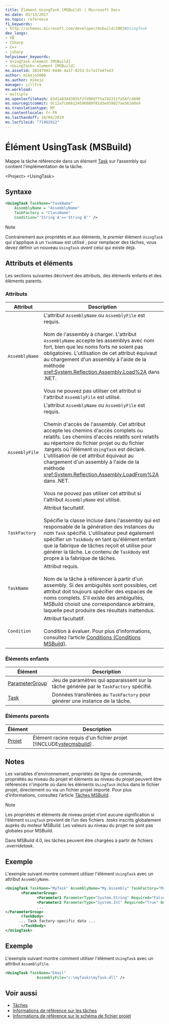 ```yaml
---
title: Élément UsingTask (MSBuild) | Microsoft Docs
ms.date: 03/13/2017
ms.topic: reference
f1_keywords:
- http://schemas.microsoft.com/developer/msbuild/2003#UsingTask
dev_langs:
- VB
- CSharp
- C++
- jsharp
helpviewer_keywords:
- UsingTask element [MSBuild]
- <UsingTask> element [MSBuild]
ms.assetid: 20247902-9446-4a1f-8253-5c7a17e4fe43
author: mikejo5000
ms.author: mikejo
manager: jillfra
ms.workload:
- multiple
ms.openlocfilehash: 8341a83443855f2fd90d7f5a742251fa54fc4890
ms.sourcegitcommit: dc12a7cb66124596089f01d3e939027ae562ede9
ms.translationtype: MT
ms.contentlocale: fr-FR
ms.lasthandoff: 10/04/2019
ms.locfileid: "71962912"
---
```

# <a name="usingtask-element-msbuild"></a>Élément UsingTask (MSBuild)
Mappe la tâche référencée dans un élément [Task](../msbuild/task-element-msbuild.md) sur l’assembly qui contient l’implémentation de la tâche.

 \<Project> \<UsingTask>

## <a name="syntax"></a>Syntaxe

```xml
<UsingTask TaskName="TaskName"
    AssemblyName = "AssemblyName"
    TaskFactory = "ClassName"
    Condition="'String A'=='String B'" />
```

> [!NOTE]
> Contrairement aux propriétés et aux éléments, le *premier* élément `UsingTask` qui s’applique à un `TaskName` est utilisé ; pour remplacer des tâches, vous devez définir un nouveau `UsingTask` *avant* celui qui existe déjà.

## <a name="attributes-and-elements"></a>Attributs et éléments
 Les sections suivantes décrivent des attributs, des éléments enfants et des éléments parents.

### <a name="attributes"></a>Attributs

|Attribut|Description|
|---------------|-----------------|
|`AssemblyName`|L'attribut `AssemblyName` ou `AssemblyFile` est requis.<br /><br /> Nom de l'assembly à charger. L'attribut `AssemblyName` accepte les assemblys avec nom fort, bien que les noms forts ne soient pas obligatoires. L'utilisation de cet attribut équivaut au chargement d'un assembly à l'aide de la méthode <xref:System.Reflection.Assembly.Load%2A> dans .NET.<br /><br /> Vous ne pouvez pas utiliser cet attribut si l'attribut `AssemblyFile` est utilisé.|
|`AssemblyFile`|L'attribut `AssemblyName` ou `AssemblyFile` est requis.<br /><br /> Chemin d'accès de l'assembly. Cet attribut accepte les chemins d'accès complets ou relatifs. Les chemins d'accès relatifs sont relatifs au répertoire du fichier projet ou du fichier .targets où l'élément `UsingTask` est déclaré. L'utilisation de cet attribut équivaut au chargement d'un assembly à l'aide de la méthode <xref:System.Reflection.Assembly.LoadFrom%2A> dans .NET.<br /><br /> Vous ne pouvez pas utiliser cet attribut si l'attribut `AssemblyName` est utilisé.|
|`TaskFactory`|Attribut facultatif.<br /><br /> Spécifie la classe incluse dans l'assembly qui est responsable de la génération des instances du nom `Task` spécifié.  L'utilisateur peut également spécifier un `TaskBody` en tant qu'élément enfant que la fabrique de tâches reçoit et utilise pour générer la tâche. Le contenu de `TaskBody` est propre à la fabrique de tâches.|
|`TaskName`|Attribut requis.<br /><br /> Nom de la tâche à référencer à partir d'un assembly. Si des ambiguïtés sont possibles, cet attribut doit toujours spécifier des espaces de noms complets. S'il existe des ambiguïtés, MSBuild choisit une correspondance arbitraire, laquelle peut produire des résultats inattendus.|
|`Condition`|Attribut facultatif.<br /><br /> Condition à évaluer. Pour plus d’informations, consultez l’article [Conditions (Conditions MSBuild)](../msbuild/msbuild-conditions.md).|

### <a name="child-elements"></a>Éléments enfants

|Élément|Description|
|-------------|-----------------|
|[ParameterGroup](../msbuild/parametergroup-element.md)|Jeu de paramètres qui apparaissent sur la tâche générée par le `TaskFactory` spécifié.|
|[Task](../msbuild/task-element-msbuild.md)|Données transférées au `TaskFactory` pour générer une instance de la tâche.|

### <a name="parent-elements"></a>Éléments parents

| Élément | Description |
| - | - |
| [Projet](../msbuild/project-element-msbuild.md) | Élément racine requis d'un fichier projet [!INCLUDE[vstecmsbuild](../extensibility/internals/includes/vstecmsbuild_md.md)] . |

## <a name="remarks"></a>Notes
 Les variables d'environnement, propriétés de ligne de commande, propriétés au niveau du projet et éléments au niveau du projet peuvent être référencés n'importe où dans les éléments `UsingTask` inclus dans le fichier projet, directement ou via un fichier projet importé. Pour plus d’informations, consultez l’article [Tâches MSBuild](../msbuild/msbuild-tasks.md).

> [!NOTE]
> Les propriétés et éléments de niveau projet n’ont aucune signification si l’élément `UsingTask` provient de l’un des fichiers *.tasks* inscrits globalement auprès du moteur MSBuild. Les valeurs au niveau du projet ne sont pas globales pour MSBuild.

 Dans MSBuild 4.0, les tâches peuvent être chargées à partir de fichiers *.overridetask*.

## <a name="example"></a>Exemple
 L'exemple suivant montre comment utiliser l'élément `UsingTask` avec un attribut `AssemblyName`.

```xml
<UsingTask TaskName="MyTask" AssemblyName="My.Assembly" TaskFactory="MyTaskFactory">
       <ParameterGroup>
              <Parameter1 ParameterType="System.String" Required="False" Output="False"/>
              <Parameter2 ParameterType="System.Int" Required="True" Output="False"/>
              ...
</ParameterGroup>
       <TaskBody>
      ... Task factory-specific data ...
       </TaskBody>
</UsingTask>
```

## <a name="example"></a>Exemple
 L'exemple suivant montre comment utiliser l'élément `UsingTask` avec un attribut `AssemblyFile`.

```xml
<UsingTask TaskName="Email"
              AssemblyFile="c:\myTasks\myTask.dll" />
```

## <a name="see-also"></a>Voir aussi
- [Tâches](../msbuild/msbuild-tasks.md)
- [Informations de référence sur les tâches](../msbuild/msbuild-task-reference.md)
- [Informations de référence sur le schéma de fichier projet](../msbuild/msbuild-project-file-schema-reference.md)
